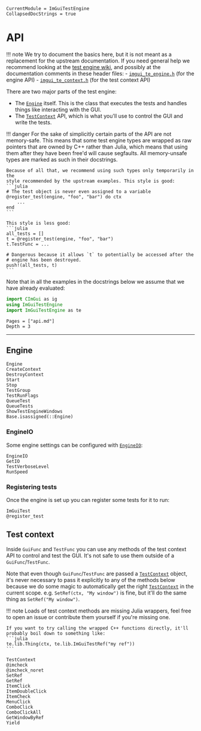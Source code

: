 ```@meta
CurrentModule = ImGuiTestEngine
CollapsedDocStrings = true
```

# API
!!! note
    We try to document the basics here, but it is not meant as a replacement for
    the upstream documentation. If you need general help we recommend looking at
    the [test engine wiki](https://github.com/ocornut/imgui_test_engine/wiki),
    and possibly at the documentation comments in these header files:
    - [`imgui_te_engine.h`](https://github.com/ocornut/imgui_test_engine/blob/v1.90.8/imgui_test_engine/imgui_te_engine.h)
      (for the engine API)
    - [`imgui_te_context.h`](https://github.com/ocornut/imgui_test_engine/blob/v1.90.8/imgui_test_engine/imgui_te_context.h)
      (for the test context API)

There are two major parts of the test engine:
- The [`Engine`](@ref) itself. This is the class that executes the tests and
  handles things like interacting with the GUI.
- The [`TestContext`](@ref) API, which is what you'll use to control the GUI and
  write the tests.

!!! danger
    For the sake of simplicitly certain parts of the API are not
    memory-safe. This means that some test engine types are wrapped as raw
    pointers that are owned by C++ rather than Julia, which means that using
    them after they have been free'd will cause segfaults. All memory-unsafe
    types are marked as such in their docstrings.

    Because of all that, we recommend using such types only temporarily in the
    style recommended by the upstream examples. This style is good:
    ```julia
    # The test object is never even assigned to a variable
    @register_test(engine, "foo", "bar") do ctx
        ...
    end
    ```

    This style is less good:
    ```julia
    all_tests = []
    t = @register_test(engine, "foo", "bar")
    t.TestFunc = ...

    # Dangerous because it allows `t` to potentially be accessed after the
    # engine has been destroyed.
    push!(all_tests, t)
    ```

Note that in all the examples in the docstrings below we assume that we have
already evaluated:
```julia
import CImGui as ig
using ImGuiTestEngine
import ImGuiTestEngine as te
```

```@contents
Pages = ["api.md"]
Depth = 3
```

---

## Engine
```@docs
Engine
CreateContext
DestroyContext
Start
Stop
TestGroup
TestRunFlags
QueueTest
QueueTests
ShowTestEngineWindows
Base.isassigned(::Engine)
```

### EngineIO
Some engine settings can be configured with [`EngineIO`](@ref):
```@docs
EngineIO
GetIO
TestVerboseLevel
RunSpeed
```

### Registering tests
Once the engine is set up you can register some tests for it to run:
```@docs
ImGuiTest
@register_test
```

## Test context
Inside `GuiFunc` and `TestFunc` you can use any methods of the test context API
to control and test the GUI. It's not safe to use them outside of a
`GuiFunc`/`TestFunc`.

Note that even though `GuiFunc`/`TestFunc` are passed a [`TestContext`](@ref)
object, it's never necessary to pass it explicitly to any of the methods below
because we do some magic to automatically get the right [`TestContext`](@ref) in
the current scope. e.g. `SetRef(ctx, "My window")` is fine, but it'll do the
same thing as `SetRef("My window")`.

!!! note
    Loads of test context methods are missing Julia wrappers, feel free to open
    an issue or contribute them yourself if you're missing one.

    If you want to try calling the wrapped C++ functions directly, it'll
    probably boil down to something like:
    ```julia
    te.lib.Thing(ctx, te.lib.ImGuiTestRef("my ref"))
    ```

```@docs
TestContext
@imcheck
@imcheck_noret
SetRef
GetRef
ItemClick
ItemDoubleClick
ItemCheck
MenuClick
ComboClick
ComboClickAll
GetWindowByRef
Yield
```
